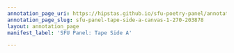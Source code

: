 ```yaml
---
annotation_page_uri: https://hipstas.github.io/sfu-poetry-panel/annotations/sfu-panel-tape-side-a-canvas-1-270-203878.json
annotation_page_slug: sfu-panel-tape-side-a-canvas-1-270-203878
layout: annotation_page
manifest_label: 'SFU Panel: Tape Side A'

---
```

